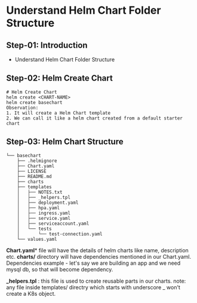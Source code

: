 # Understand Helm Chart Folder Structure

## Step-01: Introduction
- Understand Helm Chart Folder Structure

## Step-02: Helm Create Chart
```t
# Helm Create Chart
helm create <CHART-NAME>
helm create basechart
Observation: 
1. It will create a Helm Chart template 
2. We can call it like a helm chart created from a default starter chart
```

## Step-03: Helm Chart Structure
```
└── basechart
    ├── .helmignore
    ├── Chart.yaml
    ├── LICENSE
    ├── README.md
    ├── charts
    ├── templates
    │   ├── NOTES.txt
    │   ├── _helpers.tpl
    │   ├── deployment.yaml
    │   ├── hpa.yaml
    │   ├── ingress.yaml
    │   ├── service.yaml
    │   ├── serviceaccount.yaml
    │   └── tests
    │       └── test-connection.yaml
    └── values.yaml
```

**Chart.yaml*** file will have the details of helm charts like name, description etc. 
**charts/** directory will have dependencies mentioned in our Chart.yaml. Dependencies example - let's say we are building an app and we need mysql db, so that will become dependency. 

**_helpers.tpl** : this file is used to create reusable parts in our charts. note: any file inside templates/ directry which starts with underscore _ won't create a K8s object.
